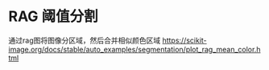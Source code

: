 # RAG 阈值分割
通过rag图将图像分区域，然后合并相似颜色区域
https://scikit-image.org/docs/stable/auto_examples/segmentation/plot_rag_mean_color.html